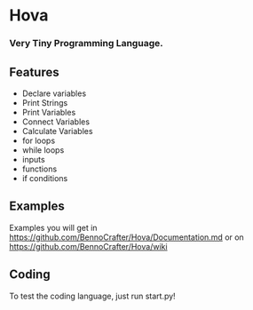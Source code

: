 # Hova
### Very Tiny Programming Language.


## Features
- Declare variables
- Print Strings
- Print Variables
- Connect Variables
- Calculate Variables
- for loops
- while loops
- inputs
- functions
- if conditions


## Examples

Examples you will get in https://github.com/BennoCrafter/Hova/Documentation.md or on https://github.com/BennoCrafter/Hova/wiki

## Coding
To test the coding language, just run start.py!

